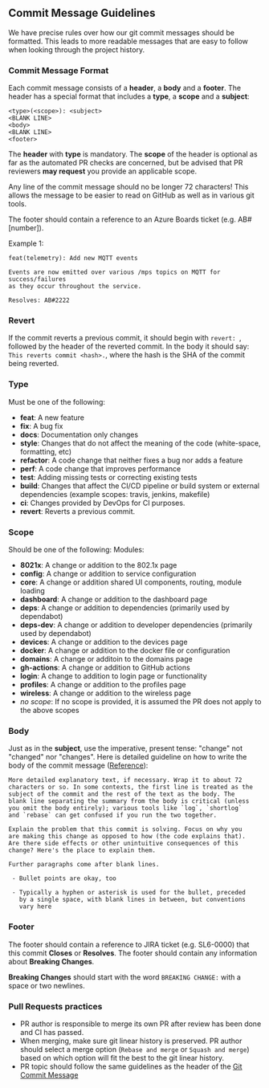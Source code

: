 ## <a name="commit"></a> Commit Message Guidelines

We have precise rules over how our git commit messages should be formatted. This leads to more readable messages that are easy to follow when looking through the project history.

### Commit Message Format
Each commit message consists of a **header**, a **body** and a **footer**. The header has a special format that includes a **type**, a **scope** and a **subject**:

```
<type>(<scope>): <subject>
<BLANK LINE>
<body>
<BLANK LINE>
<footer>
```

The **header** with **type** is mandatory.  The **scope** of the header is optional as far as the automated PR checks are concerned, but be advised that PR reviewers **may request** you provide an applicable scope.

Any line of the commit message should no be longer 72 characters! This allows the message to be easier to read on GitHub as well as in various git tools.

The footer should contain a reference to an Azure Boards ticket (e.g. AB#[number]).

Example 1:
```
feat(telemetry): Add new MQTT events

Events are now emitted over various /mps topics on MQTT for success/failures 
as they occur throughout the service.

Resolves: AB#2222
```


### Revert
If the commit reverts a previous commit, it should begin with `revert: `, followed by the header of the reverted commit. In the body it should say: `This reverts commit <hash>.`, where the hash is the SHA of the commit being reverted.

### Type

Must be one of the following:

* **feat**: A new feature
* **fix**: A bug fix
* **docs**: Documentation only changes
* **style**: Changes that do not affect the meaning of the code (white-space, formatting, etc)
* **refactor**: A code change that neither fixes a bug nor adds a feature
* **perf**: A code change that improves performance
* **test**: Adding missing tests or correcting existing tests
* **build**: Changes that affect the CI/CD pipeline or build system or external dependencies (example scopes: travis, jenkins, makefile)
* **ci**: Changes provided by DevOps for CI purposes.
* **revert**: Reverts a previous commit.

### Scope

Should be one of the following:
Modules:
* **8021x**: A change or addition to the 802.1x page
* **config**: A change or addition to service configuration
* **core**: A change or addition shared UI components, routing, module loading
* **dashboard**: A change or addition to the dashboard page
* **deps**: A change or addition to dependencies (primarily used by dependabot)
* **deps-dev**: A change or addition to developer dependencies (primarily used by dependabot)
* **devices**: A change or addition to the devices page
* **docker**: A change or addition to the docker file or configuration
* **domains**: A change or additoin to the domains page
* **gh-actions**: A change or addition to GitHub actions
* **login**: A change to addition to login page or functionality
* **profiles**: A change or addition to the profiles page
* **wireless**: A change or addition to the wireless page
* *no scope*:  If no scope is provided, it is assumed the PR does not apply to the above scopes

### Body
Just as in the **subject**, use the imperative, present tense: "change" not "changed" nor "changes".
Here is detailed guideline on how to write the body of the commit message ([Reference](https://chris.beams.io/posts/git-commit/)):
```
More detailed explanatory text, if necessary. Wrap it to about 72
characters or so. In some contexts, the first line is treated as the
subject of the commit and the rest of the text as the body. The
blank line separating the summary from the body is critical (unless
you omit the body entirely); various tools like `log`, `shortlog`
and `rebase` can get confused if you run the two together.

Explain the problem that this commit is solving. Focus on why you
are making this change as opposed to how (the code explains that).
Are there side effects or other unintuitive consequences of this
change? Here's the place to explain them.

Further paragraphs come after blank lines.

 - Bullet points are okay, too

 - Typically a hyphen or asterisk is used for the bullet, preceded
   by a single space, with blank lines in between, but conventions
   vary here
```

### Footer

The footer should contain a reference to JIRA ticket (e.g. SL6-0000) that this commit **Closes** or **Resolves**.
The footer should contain any information about **Breaking Changes**.

**Breaking Changes** should start with the word `BREAKING CHANGE:` with a space or two newlines.


### Pull Requests practices

* PR author is responsible to merge its own PR after review has been done and CI has passed.
* When merging, make sure git linear history is preserved. PR author should select a merge option (`Rebase and merge` or `Squash and merge`) based on which option will fit the best to the git linear history.
* PR topic should follow the same guidelines as the header of the [Git Commit Message](#commit-message-format)
